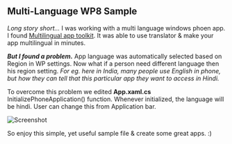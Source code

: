 ## Multi-Language WP8 Sample
*Long story short...*
I was working with a multi language windows phoen app. I found [Multilingual app toolkit](https://dev.windows.com/en-us/develop/multilingual-app-toolkit "Multilingual app toolkit"). It was able to use translator & make your app multilingual in minutes. 

_**But I found a problem.**_ App language was automatically selected based on Region in WP settings. Now what if a person need different language then his region setting. _For eg. here in India, many people use English in phone, but how they can tell that this particular app they want to access in Hindi._

To overcome this problem we edited **App.xaml.cs** InitializePhoneApplication() function. Whenever initialized, the language will be hindi. User can change this from Application bar.

![Screenshot]({{site.baseurl}}/https://cloud.githubusercontent.com/assets/2017440/13709787/b7c06e00-e7db-11e5-8f44-f79841f655b9.png)

So enjoy this simple, yet useful sample file & create some great apps. :)
